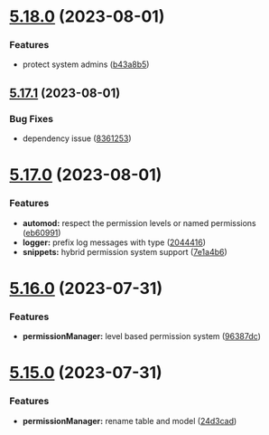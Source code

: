 # [5.18.0](https://github.com/onesoft-sudo/sudobot/compare/v5.17.1...v5.18.0) (2023-08-01)


### Features

* protect system admins ([b43a8b5](https://github.com/onesoft-sudo/sudobot/commit/b43a8b5c4d601f23ca3fe25c57dea09ad8e3b781))



## [5.17.1](https://github.com/onesoft-sudo/sudobot/compare/v5.17.0...v5.17.1) (2023-08-01)


### Bug Fixes

* dependency issue ([8361253](https://github.com/onesoft-sudo/sudobot/commit/8361253c8a6d2b8a1fb2275427292416b023ffc8))



# [5.17.0](https://github.com/onesoft-sudo/sudobot/compare/v5.16.0...v5.17.0) (2023-08-01)


### Features

* **automod:** respect the permission levels or named permissions ([eb60991](https://github.com/onesoft-sudo/sudobot/commit/eb60991936b451847672d6f0bc9c93a3f3a9c35b))
* **logger:** prefix log messages with type ([2044416](https://github.com/onesoft-sudo/sudobot/commit/204441623f616ca2e1b44e7d78e676b28f6c11f6))
* **snippets:** hybrid permission system support ([7e1a4b6](https://github.com/onesoft-sudo/sudobot/commit/7e1a4b6fa5f4c1c8403c4c33defdc2444eaae696))



# [5.16.0](https://github.com/onesoft-sudo/sudobot/compare/v5.15.0...v5.16.0) (2023-07-31)


### Features

* **permissionManager:** level based permission system ([96387dc](https://github.com/onesoft-sudo/sudobot/commit/96387dc2aa985bc1c9a0980b55e9b17458553029))



# [5.15.0](https://github.com/onesoft-sudo/sudobot/compare/v5.14.0...v5.15.0) (2023-07-31)


### Features

* **permissionManager:** rename table and model ([24d3cad](https://github.com/onesoft-sudo/sudobot/commit/24d3cadde5a754260f2361211c415067e6b020e8))




